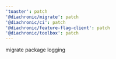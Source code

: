 ```yaml
---
'toaster': patch
'@diachronic/migrate': patch
'@diachronic/ci': patch
'@diachronic/feature-flag-client': patch
'@diachronic/toolbox': patch
---
```


migrate package logging
